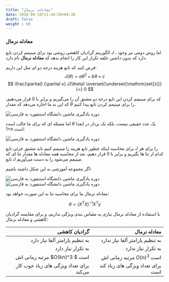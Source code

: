 ```yaml
---
title: "معادله نرمال"
date: 2020-09-10T11:44:59+04:30
draft: false
weight : 60
---
```


### معادله نرمال

الگوریتم گرادیان کاهشی روشی بود برای مینیمم کردن
تابع $J$ ، اما روش دومی نیز وجود دارد که بدون داشتن
حلقه تکرار این کار را انجام بدهد که **<span class="top-dict" data-tipso="normal equation">معادله نرمال</span>** نام
دارد.

فرض کنید که تابع هزینه درجه دو ای مثل این داریم:
$$ J(\theta) = a\theta^2 + b\theta + c $$
$$ \frac{\partial} {\partial x} J(\theta)  \overset{\underset{\mathrm{set}}{}}{=}  0 $$

که برای مینیمم کردن این تابع درجه دو مشتق آن را
می‌گیریم و برابر با 0 قرار می‌دهیم، که این به ما
اجازه می‌دهد که مقدار $\theta$ را برای مینیمم کردن تابع 
پیدا کنیم.

![دوره یادگیری ماشین دانشگاه استنفورد به فارسی](../images/image80.png?width=13pc)

اما مسئله ای که برای ما جالب است $\theta$ یک عدد حقیقی
نیست، بلکه یک بردار در ابعدا 1+n  است:

![دوره یادگیری ماشین دانشگاه استنفورد به فارسی](../images/image81.png?width=33pc)

برای محاسبه اینکه چطور تابع هزینه را مینیمم کنیم باید
مشتق جزئی تابع $J$ را برای هر کدام از تتا ها بگیریم و برابر 
با 0 قرار دهیم، بعد از محاسبه همه معادله ها مقدار 
تتا ای که تابع $J$  مینیمم می‌شود را به دست می‌آوریم.


اگر <span class="top-dict" data-tipso="training set">مجموعه آموزشی</span> به این شکل داشته باشیم:

![دوره یادگیری ماشین دانشگاه استنفورد به فارسی](../images/image82.png?width=33pc)
![دوره یادگیری ماشین دانشگاه استنفورد به فارسی](../images/image58.png?width=25pc)

معادله نرمال ما برای محاسبه تتا به این صورت خواهد
بود:

$$ \theta = (X^T X)^{-1} X^T y $$

با استفاده از معادله نرمال نیازی به <span class="top-dict" data-tipso="Feature Scaling">مقیاس بندی ویژگی</span>  نداریم، و برای مقایسه گرادیان کاهشی و معادله نرمال:


| گرادیان کاهشی | معادله نرمال |
| ------: | -----------: |
| به تنظیم پارامتر آلفا نیاز دارد | به تنظیم پارامتر آلفا نیاز ندارد |
| به تکرار نیاز دارد | به تکرار نیاز ندارد |
| مرتبه زمانی اش $O(kn)^3 $ است |   مرتبه زمانی اش $O(n)^3$ است  |
| برای تعداد ویژگی های زیاد  خوب کار می‌کند | برای تعداد ویژگی های زیاد کند است |
